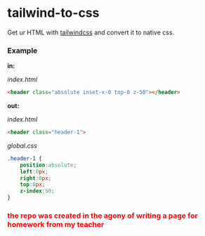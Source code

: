# tailwind-to-css
 Get ur HTML with [tailwindcss](https://tailwindcss.com/) and convert it to native css.
 
### Example
**in:**

*index.html*
```html
<header class="absolute inset-x-0 top-0 z-50"></header>
```
**out:**

*index.html*
```html
<header class="header-1">
```
*global.css*
```css
.header-1 {
    position:absolute;
    left:0px;
    right:0px;
    top:0px;
    z-index:50;
}
```

### <span style="color:red">the repo was created in the agony of writing a page for homework from my teacher</span>
